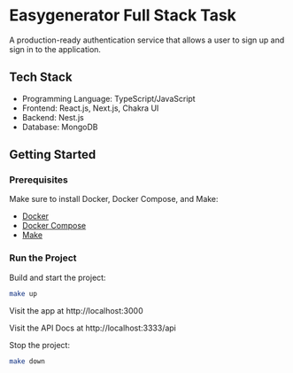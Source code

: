 # Easygenerator Full Stack Task
A production-ready authentication service that allows a user to sign up and sign in to the application.

## Tech Stack
- Programming Language: TypeScript/JavaScript
- Frontend: React.js, Next.js, Chakra UI
- Backend: Nest.js
- Database: MongoDB


## Getting Started

### Prerequisites
Make sure to install Docker, Docker Compose, and Make:
- [Docker](https://docs.docker.com/get-docker/)
- [Docker Compose](https://docs.docker.com/compose/)
- [Make](https://www.gnu.org/software/make/)

### Run the Project

Build and start the project:

```bash
make up
```

Visit the app at http://localhost:3000

Visit the API Docs at http://localhost:3333/api

Stop the project:

```bash
make down
```
